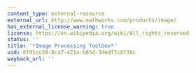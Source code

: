 ```yaml
---
content_type: external-resource
external_url: http://www.mathworks.com/products/image/
has_external_license_warning: true
license: https://en.wikipedia.org/wiki/All_rights_reserved
status: ''
title: '*Image Processing Toolbox*'
uid: 6f01cc38-8ca7-421a-b85d-3dedf7c8f36c
wayback_url: ''
---
```

